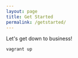 ```yaml
---
layout: page
title: Get Started
permalink: /getstarted/
---
```


Let's get down to business!

```
vagrant up
```
